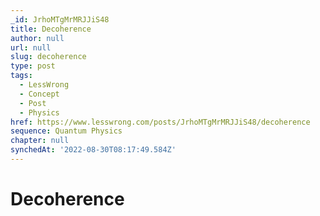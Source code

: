 ```yaml
---
_id: JrhoMTgMrMRJJiS48
title: Decoherence
author: null
url: null
slug: decoherence
type: post
tags:
  - LessWrong
  - Concept
  - Post
  - Physics
href: https://www.lesswrong.com/posts/JrhoMTgMrMRJJiS48/decoherence
sequence: Quantum Physics
chapter: null
synchedAt: '2022-08-30T08:17:49.584Z'
---
```

# Decoherence

